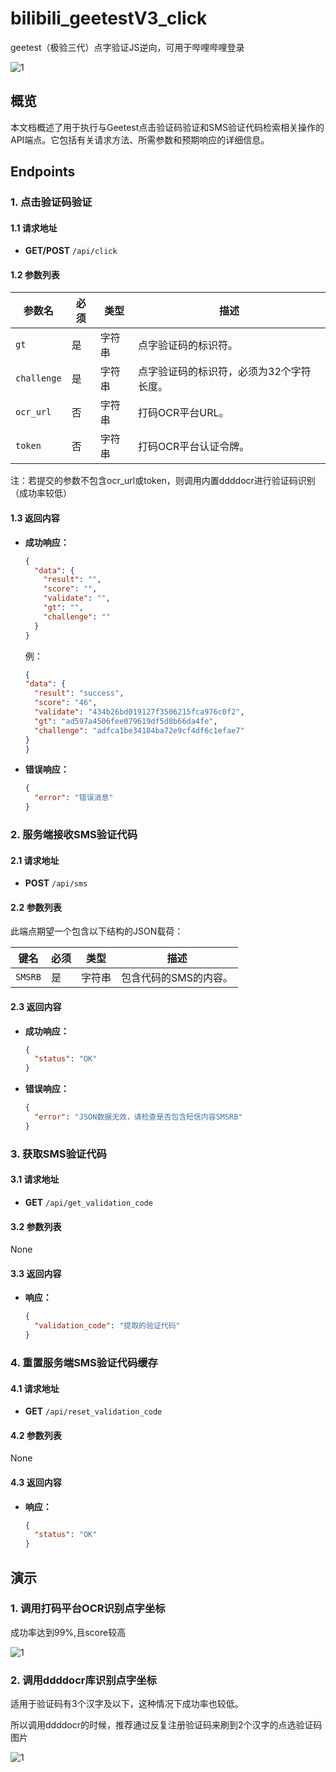 # bilibili_geetestV3_click

geetest（极验三代）点字验证JS逆向，可用于哔哩哔哩登录

<img src="readme_pic/3.png" alt="1" style="zoom:100%;" />

## 概览

本文档概述了用于执行与Geetest点击验证码验证和SMS验证代码检索相关操作的API端点。它包括有关请求方法、所需参数和预期响应的详细信息。

## Endpoints

### 1. 点击验证码验证

#### 1.1 请求地址

- **GET/POST** `/api/click`

#### 1.2 参数列表

| 参数名      | 必须  | 类型   | 描述                                                               |
|------------|------|--------|-------------------------------------------------------------------|
| `gt`       | 是    | 字符串 | 点字验证码的标识符。                                            |
| `challenge`| 是    | 字符串 | 点字验证码的标识符，必须为32个字符长度。                               |
| `ocr_url`  | 否    | 字符串 | 打码OCR平台URL。                                      |
| `token`    | 否    | 字符串 | 打码OCR平台认证令牌。                                             |

注：若提交的参数不包含ocr_url或token，则调用内置ddddocr进行验证码识别（成功率较低）

#### 1.3 返回内容

- **成功响应：**

  ```json
  {
    "data": {
      "result": "",
      "score": "",
      "validate": "",
      "gt": "",
      "challenge": ""
    }
  }
  ```

  例：
  
    ```json
  {
    "data": {
      "result": "success",
      "score": "46",
      "validate": "434b26bd019127f3506215fca976c0f2",
      "gt": "ad597a4506fee079619df5d8b66da4fe",
      "challenge": "adfca1be34184ba72e9cf4df6c1efae7"
    }
  }
  ```

- **错误响应：**

  ```json
  {
    "error": "错误消息"
  }
  ```

### 2. 服务端接收SMS验证代码

#### 2.1 请求地址

- **POST** `/api/sms`

#### 2.2 参数列表

此端点期望一个包含以下结构的JSON载荷：

| 键名     | 必须  | 类型   | 描述                                  |
|---------|------|--------|--------------------------------------|
| `SMSRB` | 是    | 字符串 | 包含代码的SMS的内容。                  |

#### 2.3 返回内容

- **成功响应：**

  ```json
  {
    "status": "OK"
  }
  ```

- **错误响应：**

  ```json
  {
    "error": "JSON数据无效，请检查是否包含短信内容SMSRB"
  }
  ```

### 3. 获取SMS验证代码

#### 3.1 请求地址

- **GET** `/api/get_validation_code`

#### 3.2 参数列表

None

#### 3.3 返回内容

- **响应：**

  ```json
  {
    "validation_code": "提取的验证代码"
  }
  ```

### 4. 重置服务端SMS验证代码缓存

#### 4.1 请求地址

- **GET** `/api/reset_validation_code`

#### 4.2 参数列表

None

#### 4.3 返回内容

- **响应：**

  ```json
  {
    "status": "OK"
  }
  ```
## 演示

### 1. 调用打码平台OCR识别点字坐标

成功率达到99%,且score较高

<img src="readme_pic/1.png" alt="1" style="zoom:100%;" />

### 2. 调用ddddocr库识别点字坐标

适用于验证码有3个汉字及以下，这种情况下成功率也较低。

所以调用ddddocr的时候，推荐通过反复注册验证码来刷到2个汉字的点选验证码图片

<img src="readme_pic/2.png" alt="1" style="zoom:100%;" />
